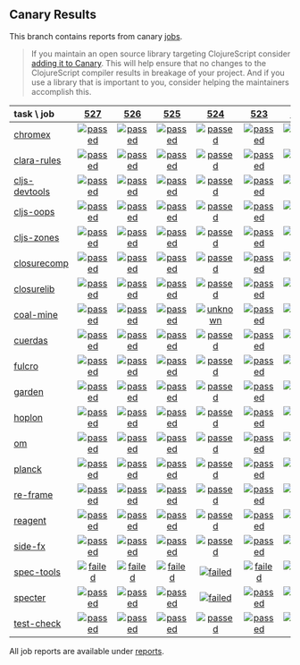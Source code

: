 ## Canary Results

This branch contains reports from canary [jobs](https://github.com/cljs-oss/canary/tree/jobs).

> If you maintain an open source library targeting ClojureScript consider [adding it to Canary](https://github.com/cljs-oss/canary/tree/master#how-to-participate). This will help ensure that no changes to the ClojureScript compiler results in breakage of your project. And if you use a library that is important to you, consider helping the maintainers accomplish this.

[//]: # (begin_overview_table)

| task \ job | <a href="reports/2018/08/20/job-000527-1.10.394-81a1ea1" title="job #527 finished on 2018-08-20">527</a> | <a href="reports/2018/08/19/job-000526-1.10.395-7d2287a" title="job #526 finished on 2018-08-19">526</a> | <a href="reports/2018/08/19/job-000525-1.10.394-81a1ea1" title="job #525 finished on 2018-08-19">525</a> | <a href="reports/2018/08/18/job-000524-1.10.394-81a1ea1" title="job #524 finished on 2018-08-18">524</a> | <a href="reports/2018/08/17/job-000523-1.10.394-81a1ea1" title="job #523 finished on 2018-08-17">523</a> | <a href="reports/2018/08/15/job-000521-1.10.393-dab61a6" title="job #521 finished on 2018-08-15">521</a> | <a href="reports/2018/08/14/job-000520-1.10.393-dab61a6" title="job #520 finished on 2018-08-14">520</a> | <a href="reports/2018/08/13/job-000519-1.10.393-dab61a6" title="job #519 finished on 2018-08-13">519</a> | <a href="reports/2018/08/12/job-000517-1.10.393-dab61a6" title="job #517 finished on 2018-08-12">517</a> | <a href="reports/2018/08/10/job-000515-1.10.392-f13c08c" title="job #515 finished on 2018-08-10">515</a> |
| :--- | :---: | :---: | :---: | :---: | :---: | :---: | :---: | :---: | :---: | :---: |
| [chromex](https://github.com/binaryage/chromex) | <a href="reports/2018/08/20/job-000527-1.10.394-81a1ea1#-chromex"><img title="passed" src="http://box.binaryage.com/s-passed.svg"><a> | <a href="reports/2018/08/19/job-000526-1.10.395-7d2287a#-chromex"><img title="passed" src="http://box.binaryage.com/s-passed.svg"><a> | <a href="reports/2018/08/19/job-000525-1.10.394-81a1ea1#-chromex"><img title="passed" src="http://box.binaryage.com/s-passed.svg"><a> | <a href="reports/2018/08/18/job-000524-1.10.394-81a1ea1#-chromex"><img title="passed" src="http://box.binaryage.com/s-passed.svg"><a> | <a href="reports/2018/08/17/job-000523-1.10.394-81a1ea1#-chromex"><img title="passed" src="http://box.binaryage.com/s-passed.svg"><a> | <a href="reports/2018/08/15/job-000521-1.10.393-dab61a6#-chromex"><img title="passed" src="http://box.binaryage.com/s-passed.svg"><a> | <a href="reports/2018/08/14/job-000520-1.10.393-dab61a6#-chromex"><img title="passed" src="http://box.binaryage.com/s-passed.svg"><a> | <a href="reports/2018/08/13/job-000519-1.10.393-dab61a6#-chromex"><img title="passed" src="http://box.binaryage.com/s-passed.svg"><a> | <a href="reports/2018/08/12/job-000517-1.10.393-dab61a6#-chromex"><img title="failed" src="http://box.binaryage.com/s-failed.svg"><a> | <a href="reports/2018/08/10/job-000515-1.10.392-f13c08c#-chromex"><img title="passed" src="http://box.binaryage.com/s-passed.svg"><a> |
| [clara-rules](https://github.com/cerner/clara-rules) | <a href="reports/2018/08/20/job-000527-1.10.394-81a1ea1#-clara-rules"><img title="passed" src="http://box.binaryage.com/s-passed.svg"><a> | <a href="reports/2018/08/19/job-000526-1.10.395-7d2287a#-clara-rules"><img title="passed" src="http://box.binaryage.com/s-passed.svg"><a> | <a href="reports/2018/08/19/job-000525-1.10.394-81a1ea1#-clara-rules"><img title="passed" src="http://box.binaryage.com/s-passed.svg"><a> | <a href="reports/2018/08/18/job-000524-1.10.394-81a1ea1#-clara-rules"><img title="passed" src="http://box.binaryage.com/s-passed.svg"><a> | <a href="reports/2018/08/17/job-000523-1.10.394-81a1ea1#-clara-rules"><img title="passed" src="http://box.binaryage.com/s-passed.svg"><a> | <a href="reports/2018/08/15/job-000521-1.10.393-dab61a6#-clara-rules"><img title="passed" src="http://box.binaryage.com/s-passed.svg"><a> | <a href="reports/2018/08/14/job-000520-1.10.393-dab61a6#-clara-rules"><img title="passed" src="http://box.binaryage.com/s-passed.svg"><a> | <a href="reports/2018/08/13/job-000519-1.10.393-dab61a6#-clara-rules"><img title="failed" src="http://box.binaryage.com/s-failed.svg"><a> | <a href="reports/2018/08/12/job-000517-1.10.393-dab61a6#-clara-rules"><img title="failed" src="http://box.binaryage.com/s-failed.svg"><a> | <a href="reports/2018/08/10/job-000515-1.10.392-f13c08c#-clara-rules"><img title="passed" src="http://box.binaryage.com/s-passed.svg"><a> |
| [cljs-devtools](https://github.com/binaryage/cljs-devtools) | <a href="reports/2018/08/20/job-000527-1.10.394-81a1ea1#-cljs-devtools"><img title="passed" src="http://box.binaryage.com/s-passed.svg"><a> | <a href="reports/2018/08/19/job-000526-1.10.395-7d2287a#-cljs-devtools"><img title="passed" src="http://box.binaryage.com/s-passed.svg"><a> | <a href="reports/2018/08/19/job-000525-1.10.394-81a1ea1#-cljs-devtools"><img title="passed" src="http://box.binaryage.com/s-passed.svg"><a> | <a href="reports/2018/08/18/job-000524-1.10.394-81a1ea1#-cljs-devtools"><img title="passed" src="http://box.binaryage.com/s-passed.svg"><a> | <a href="reports/2018/08/17/job-000523-1.10.394-81a1ea1#-cljs-devtools"><img title="passed" src="http://box.binaryage.com/s-passed.svg"><a> | <a href="reports/2018/08/15/job-000521-1.10.393-dab61a6#-cljs-devtools"><img title="passed" src="http://box.binaryage.com/s-passed.svg"><a> | <a href="reports/2018/08/14/job-000520-1.10.393-dab61a6#-cljs-devtools"><img title="passed" src="http://box.binaryage.com/s-passed.svg"><a> | <a href="reports/2018/08/13/job-000519-1.10.393-dab61a6#-cljs-devtools"><img title="passed" src="http://box.binaryage.com/s-passed.svg"><a> | <a href="reports/2018/08/12/job-000517-1.10.393-dab61a6#-cljs-devtools"><img title="failed" src="http://box.binaryage.com/s-failed.svg"><a> | <a href="reports/2018/08/10/job-000515-1.10.392-f13c08c#-cljs-devtools"><img title="passed" src="http://box.binaryage.com/s-passed.svg"><a> |
| [cljs-oops](https://github.com/binaryage/cljs-oops) | <a href="reports/2018/08/20/job-000527-1.10.394-81a1ea1#-cljs-oops"><img title="passed" src="http://box.binaryage.com/s-passed.svg"><a> | <a href="reports/2018/08/19/job-000526-1.10.395-7d2287a#-cljs-oops"><img title="passed" src="http://box.binaryage.com/s-passed.svg"><a> | <a href="reports/2018/08/19/job-000525-1.10.394-81a1ea1#-cljs-oops"><img title="passed" src="http://box.binaryage.com/s-passed.svg"><a> | <a href="reports/2018/08/18/job-000524-1.10.394-81a1ea1#-cljs-oops"><img title="passed" src="http://box.binaryage.com/s-passed.svg"><a> | <a href="reports/2018/08/17/job-000523-1.10.394-81a1ea1#-cljs-oops"><img title="passed" src="http://box.binaryage.com/s-passed.svg"><a> | <a href="reports/2018/08/15/job-000521-1.10.393-dab61a6#-cljs-oops"><img title="passed" src="http://box.binaryage.com/s-passed.svg"><a> | <a href="reports/2018/08/14/job-000520-1.10.393-dab61a6#-cljs-oops"><img title="passed" src="http://box.binaryage.com/s-passed.svg"><a> | <a href="reports/2018/08/13/job-000519-1.10.393-dab61a6#-cljs-oops"><img title="passed" src="http://box.binaryage.com/s-passed.svg"><a> | <a href="reports/2018/08/12/job-000517-1.10.393-dab61a6#-cljs-oops"><img title="failed" src="http://box.binaryage.com/s-failed.svg"><a> | <a href="reports/2018/08/10/job-000515-1.10.392-f13c08c#-cljs-oops"><img title="failed" src="http://box.binaryage.com/s-failed.svg"><a> |
| [cljs-zones](https://github.com/binaryage/cljs-zones) | <a href="reports/2018/08/20/job-000527-1.10.394-81a1ea1#-cljs-zones"><img title="passed" src="http://box.binaryage.com/s-passed.svg"><a> | <a href="reports/2018/08/19/job-000526-1.10.395-7d2287a#-cljs-zones"><img title="passed" src="http://box.binaryage.com/s-passed.svg"><a> | <a href="reports/2018/08/19/job-000525-1.10.394-81a1ea1#-cljs-zones"><img title="passed" src="http://box.binaryage.com/s-passed.svg"><a> | <a href="reports/2018/08/18/job-000524-1.10.394-81a1ea1#-cljs-zones"><img title="passed" src="http://box.binaryage.com/s-passed.svg"><a> | <a href="reports/2018/08/17/job-000523-1.10.394-81a1ea1#-cljs-zones"><img title="passed" src="http://box.binaryage.com/s-passed.svg"><a> | <a href="reports/2018/08/15/job-000521-1.10.393-dab61a6#-cljs-zones"><img title="passed" src="http://box.binaryage.com/s-passed.svg"><a> | <a href="reports/2018/08/14/job-000520-1.10.393-dab61a6#-cljs-zones"><img title="passed" src="http://box.binaryage.com/s-passed.svg"><a> | <a href="reports/2018/08/13/job-000519-1.10.393-dab61a6#-cljs-zones"><img title="failed" src="http://box.binaryage.com/s-failed.svg"><a> | <a href="reports/2018/08/12/job-000517-1.10.393-dab61a6#-cljs-zones"><img title="failed" src="http://box.binaryage.com/s-failed.svg"><a> | <a href="reports/2018/08/10/job-000515-1.10.392-f13c08c#-cljs-zones"><img title="passed" src="http://box.binaryage.com/s-passed.svg"><a> |
| [closurecomp](https://github.com/mfikes/closurecomp) | <a href="reports/2018/08/20/job-000527-1.10.394-81a1ea1#-closurecomp"><img title="passed" src="http://box.binaryage.com/s-passed.svg"><a> | <a href="reports/2018/08/19/job-000526-1.10.395-7d2287a#-closurecomp"><img title="passed" src="http://box.binaryage.com/s-passed.svg"><a> | <a href="reports/2018/08/19/job-000525-1.10.394-81a1ea1#-closurecomp"><img title="passed" src="http://box.binaryage.com/s-passed.svg"><a> | <a href="reports/2018/08/18/job-000524-1.10.394-81a1ea1#-closurecomp"><img title="passed" src="http://box.binaryage.com/s-passed.svg"><a> | <a href="reports/2018/08/17/job-000523-1.10.394-81a1ea1#-closurecomp"><img title="passed" src="http://box.binaryage.com/s-passed.svg"><a> | <a href="reports/2018/08/15/job-000521-1.10.393-dab61a6#-closurecomp"><img title="passed" src="http://box.binaryage.com/s-passed.svg"><a> | <a href="reports/2018/08/14/job-000520-1.10.393-dab61a6#-closurecomp"><img title="passed" src="http://box.binaryage.com/s-passed.svg"><a> | <a href="reports/2018/08/13/job-000519-1.10.393-dab61a6#-closurecomp"><img title="passed" src="http://box.binaryage.com/s-passed.svg"><a> | <a href="reports/2018/08/12/job-000517-1.10.393-dab61a6#-closurecomp"><img title="passed" src="http://box.binaryage.com/s-passed.svg"><a> | <a href="reports/2018/08/10/job-000515-1.10.392-f13c08c#-closurecomp"><img title="passed" src="http://box.binaryage.com/s-passed.svg"><a> |
| [closurelib](https://github.com/mfikes/closurelib) | <a href="reports/2018/08/20/job-000527-1.10.394-81a1ea1#-closurelib"><img title="passed" src="http://box.binaryage.com/s-passed.svg"><a> | <a href="reports/2018/08/19/job-000526-1.10.395-7d2287a#-closurelib"><img title="passed" src="http://box.binaryage.com/s-passed.svg"><a> | <a href="reports/2018/08/19/job-000525-1.10.394-81a1ea1#-closurelib"><img title="passed" src="http://box.binaryage.com/s-passed.svg"><a> | <a href="reports/2018/08/18/job-000524-1.10.394-81a1ea1#-closurelib"><img title="passed" src="http://box.binaryage.com/s-passed.svg"><a> | <a href="reports/2018/08/17/job-000523-1.10.394-81a1ea1#-closurelib"><img title="passed" src="http://box.binaryage.com/s-passed.svg"><a> | <a href="reports/2018/08/15/job-000521-1.10.393-dab61a6#-closurelib"><img title="passed" src="http://box.binaryage.com/s-passed.svg"><a> | <a href="reports/2018/08/14/job-000520-1.10.393-dab61a6#-closurelib"><img title="passed" src="http://box.binaryage.com/s-passed.svg"><a> | <a href="reports/2018/08/13/job-000519-1.10.393-dab61a6#-closurelib"><img title="passed" src="http://box.binaryage.com/s-passed.svg"><a> | <a href="reports/2018/08/12/job-000517-1.10.393-dab61a6#-closurelib"><img title="passed" src="http://box.binaryage.com/s-passed.svg"><a> | <a href="reports/2018/08/10/job-000515-1.10.392-f13c08c#-closurelib"><img title="passed" src="http://box.binaryage.com/s-passed.svg"><a> |
| [coal-mine](https://github.com/mfikes/coal-mine) | <a href="reports/2018/08/20/job-000527-1.10.394-81a1ea1#-coal-mine"><img title="passed" src="http://box.binaryage.com/s-passed.svg"><a> | <a href="reports/2018/08/19/job-000526-1.10.395-7d2287a#-coal-mine"><img title="passed" src="http://box.binaryage.com/s-passed.svg"><a> | <a href="reports/2018/08/19/job-000525-1.10.394-81a1ea1#-coal-mine"><img title="passed" src="http://box.binaryage.com/s-passed.svg"><a> | <a href="reports/2018/08/18/job-000524-1.10.394-81a1ea1#-coal-mine"><img title="unknown" src="http://box.binaryage.com/s-unknown.svg"><a> | <a href="reports/2018/08/17/job-000523-1.10.394-81a1ea1#-coal-mine"><img title="passed" src="http://box.binaryage.com/s-passed.svg"><a> | <a href="reports/2018/08/15/job-000521-1.10.393-dab61a6#-coal-mine"><img title="passed" src="http://box.binaryage.com/s-passed.svg"><a> | <a href="reports/2018/08/14/job-000520-1.10.393-dab61a6#-coal-mine"><img title="passed" src="http://box.binaryage.com/s-passed.svg"><a> | <a href="reports/2018/08/13/job-000519-1.10.393-dab61a6#-coal-mine"><img title="unknown" src="http://box.binaryage.com/s-unknown.svg"><a> | <a href="reports/2018/08/12/job-000517-1.10.393-dab61a6#-coal-mine"><img title="failed" src="http://box.binaryage.com/s-failed.svg"><a> | <a href="reports/2018/08/10/job-000515-1.10.392-f13c08c#-coal-mine"><img title="passed" src="http://box.binaryage.com/s-passed.svg"><a> |
| [cuerdas](https://github.com/funcool/cuerdas) | <a href="reports/2018/08/20/job-000527-1.10.394-81a1ea1#-cuerdas"><img title="passed" src="http://box.binaryage.com/s-passed.svg"><a> | <a href="reports/2018/08/19/job-000526-1.10.395-7d2287a#-cuerdas"><img title="passed" src="http://box.binaryage.com/s-passed.svg"><a> | <a href="reports/2018/08/19/job-000525-1.10.394-81a1ea1#-cuerdas"><img title="passed" src="http://box.binaryage.com/s-passed.svg"><a> | <a href="reports/2018/08/18/job-000524-1.10.394-81a1ea1#-cuerdas"><img title="passed" src="http://box.binaryage.com/s-passed.svg"><a> | <a href="reports/2018/08/17/job-000523-1.10.394-81a1ea1#-cuerdas"><img title="passed" src="http://box.binaryage.com/s-passed.svg"><a> | <a href="reports/2018/08/15/job-000521-1.10.393-dab61a6#-cuerdas"><img title="passed" src="http://box.binaryage.com/s-passed.svg"><a> | <a href="reports/2018/08/14/job-000520-1.10.393-dab61a6#-cuerdas"><img title="passed" src="http://box.binaryage.com/s-passed.svg"><a> | <a href="reports/2018/08/13/job-000519-1.10.393-dab61a6#-cuerdas"><img title="passed" src="http://box.binaryage.com/s-passed.svg"><a> | <a href="reports/2018/08/12/job-000517-1.10.393-dab61a6#-cuerdas"><img title="passed" src="http://box.binaryage.com/s-passed.svg"><a> | <a href="reports/2018/08/10/job-000515-1.10.392-f13c08c#-cuerdas"><img title="passed" src="http://box.binaryage.com/s-passed.svg"><a> |
| [fulcro](https://github.com/fulcrologic/fulcro) | <a href="reports/2018/08/20/job-000527-1.10.394-81a1ea1#-fulcro"><img title="passed" src="http://box.binaryage.com/s-passed.svg"><a> | <a href="reports/2018/08/19/job-000526-1.10.395-7d2287a#-fulcro"><img title="passed" src="http://box.binaryage.com/s-passed.svg"><a> | <a href="reports/2018/08/19/job-000525-1.10.394-81a1ea1#-fulcro"><img title="passed" src="http://box.binaryage.com/s-passed.svg"><a> | <a href="reports/2018/08/18/job-000524-1.10.394-81a1ea1#-fulcro"><img title="passed" src="http://box.binaryage.com/s-passed.svg"><a> | <a href="reports/2018/08/17/job-000523-1.10.394-81a1ea1#-fulcro"><img title="passed" src="http://box.binaryage.com/s-passed.svg"><a> | <a href="reports/2018/08/15/job-000521-1.10.393-dab61a6#-fulcro"><img title="passed" src="http://box.binaryage.com/s-passed.svg"><a> | <a href="reports/2018/08/14/job-000520-1.10.393-dab61a6#-fulcro"><img title="passed" src="http://box.binaryage.com/s-passed.svg"><a> | <a href="reports/2018/08/13/job-000519-1.10.393-dab61a6#-fulcro"><img title="passed" src="http://box.binaryage.com/s-passed.svg"><a> | <a href="reports/2018/08/12/job-000517-1.10.393-dab61a6#-fulcro"><img title="passed" src="http://box.binaryage.com/s-passed.svg"><a> | <a href="reports/2018/08/10/job-000515-1.10.392-f13c08c#-fulcro"><img title="passed" src="http://box.binaryage.com/s-passed.svg"><a> |
| [garden](https://github.com/noprompt/garden) | <a href="reports/2018/08/20/job-000527-1.10.394-81a1ea1#-garden"><img title="passed" src="http://box.binaryage.com/s-passed.svg"><a> | <a href="reports/2018/08/19/job-000526-1.10.395-7d2287a#-garden"><img title="passed" src="http://box.binaryage.com/s-passed.svg"><a> | <a href="reports/2018/08/19/job-000525-1.10.394-81a1ea1#-garden"><img title="passed" src="http://box.binaryage.com/s-passed.svg"><a> | <a href="reports/2018/08/18/job-000524-1.10.394-81a1ea1#-garden"><img title="passed" src="http://box.binaryage.com/s-passed.svg"><a> | <a href="reports/2018/08/17/job-000523-1.10.394-81a1ea1#-garden"><img title="passed" src="http://box.binaryage.com/s-passed.svg"><a> | <a href="reports/2018/08/15/job-000521-1.10.393-dab61a6#-garden"><img title="passed" src="http://box.binaryage.com/s-passed.svg"><a> | <a href="reports/2018/08/14/job-000520-1.10.393-dab61a6#-garden"><img title="passed" src="http://box.binaryage.com/s-passed.svg"><a> | <a href="reports/2018/08/13/job-000519-1.10.393-dab61a6#-garden"><img title="passed" src="http://box.binaryage.com/s-passed.svg"><a> | <a href="reports/2018/08/12/job-000517-1.10.393-dab61a6#-garden"><img title="passed" src="http://box.binaryage.com/s-passed.svg"><a> | <a href="reports/2018/08/10/job-000515-1.10.392-f13c08c#-garden"><img title="passed" src="http://box.binaryage.com/s-passed.svg"><a> |
| [hoplon](https://github.com/hoplon/hoplon) | <a href="reports/2018/08/20/job-000527-1.10.394-81a1ea1#-hoplon"><img title="passed" src="http://box.binaryage.com/s-passed.svg"><a> | <a href="reports/2018/08/19/job-000526-1.10.395-7d2287a#-hoplon"><img title="passed" src="http://box.binaryage.com/s-passed.svg"><a> | <a href="reports/2018/08/19/job-000525-1.10.394-81a1ea1#-hoplon"><img title="passed" src="http://box.binaryage.com/s-passed.svg"><a> | <a href="reports/2018/08/18/job-000524-1.10.394-81a1ea1#-hoplon"><img title="passed" src="http://box.binaryage.com/s-passed.svg"><a> | <a href="reports/2018/08/17/job-000523-1.10.394-81a1ea1#-hoplon"><img title="passed" src="http://box.binaryage.com/s-passed.svg"><a> | <a href="reports/2018/08/15/job-000521-1.10.393-dab61a6#-hoplon"><img title="passed" src="http://box.binaryage.com/s-passed.svg"><a> | <a href="reports/2018/08/14/job-000520-1.10.393-dab61a6#-hoplon"><img title="passed" src="http://box.binaryage.com/s-passed.svg"><a> | <a href="reports/2018/08/13/job-000519-1.10.393-dab61a6#-hoplon"><img title="passed" src="http://box.binaryage.com/s-passed.svg"><a> | <a href="reports/2018/08/12/job-000517-1.10.393-dab61a6#-hoplon"><img title="passed" src="http://box.binaryage.com/s-passed.svg"><a> | <a href="reports/2018/08/10/job-000515-1.10.392-f13c08c#-hoplon"><img title="passed" src="http://box.binaryage.com/s-passed.svg"><a> |
| [om](https://github.com/omcljs/om) | <a href="reports/2018/08/20/job-000527-1.10.394-81a1ea1#-om"><img title="passed" src="http://box.binaryage.com/s-passed.svg"><a> | <a href="reports/2018/08/19/job-000526-1.10.395-7d2287a#-om"><img title="passed" src="http://box.binaryage.com/s-passed.svg"><a> | <a href="reports/2018/08/19/job-000525-1.10.394-81a1ea1#-om"><img title="passed" src="http://box.binaryage.com/s-passed.svg"><a> | <a href="reports/2018/08/18/job-000524-1.10.394-81a1ea1#-om"><img title="passed" src="http://box.binaryage.com/s-passed.svg"><a> | <a href="reports/2018/08/17/job-000523-1.10.394-81a1ea1#-om"><img title="passed" src="http://box.binaryage.com/s-passed.svg"><a> | <a href="reports/2018/08/15/job-000521-1.10.393-dab61a6#-om"><img title="passed" src="http://box.binaryage.com/s-passed.svg"><a> | <a href="reports/2018/08/14/job-000520-1.10.393-dab61a6#-om"><img title="passed" src="http://box.binaryage.com/s-passed.svg"><a> | <a href="reports/2018/08/13/job-000519-1.10.393-dab61a6#-om"><img title="passed" src="http://box.binaryage.com/s-passed.svg"><a> | <a href="reports/2018/08/12/job-000517-1.10.393-dab61a6#-om"><img title="passed" src="http://box.binaryage.com/s-passed.svg"><a> | <a href="reports/2018/08/10/job-000515-1.10.392-f13c08c#-om"><img title="passed" src="http://box.binaryage.com/s-passed.svg"><a> |
| [planck](https://github.com/planck-repl/planck) | <a href="reports/2018/08/20/job-000527-1.10.394-81a1ea1#-planck"><img title="passed" src="http://box.binaryage.com/s-passed.svg"><a> | <a href="reports/2018/08/19/job-000526-1.10.395-7d2287a#-planck"><img title="passed" src="http://box.binaryage.com/s-passed.svg"><a> | <a href="reports/2018/08/19/job-000525-1.10.394-81a1ea1#-planck"><img title="passed" src="http://box.binaryage.com/s-passed.svg"><a> | <a href="reports/2018/08/18/job-000524-1.10.394-81a1ea1#-planck"><img title="passed" src="http://box.binaryage.com/s-passed.svg"><a> | <a href="reports/2018/08/17/job-000523-1.10.394-81a1ea1#-planck"><img title="passed" src="http://box.binaryage.com/s-passed.svg"><a> | <a href="reports/2018/08/15/job-000521-1.10.393-dab61a6#-planck"><img title="passed" src="http://box.binaryage.com/s-passed.svg"><a> | <a href="reports/2018/08/14/job-000520-1.10.393-dab61a6#-planck"><img title="passed" src="http://box.binaryage.com/s-passed.svg"><a> | <a href="reports/2018/08/13/job-000519-1.10.393-dab61a6#-planck"><img title="failed" src="http://box.binaryage.com/s-failed.svg"><a> | <a href="reports/2018/08/12/job-000517-1.10.393-dab61a6#-planck"><img title="failed" src="http://box.binaryage.com/s-failed.svg"><a> | <a href="reports/2018/08/10/job-000515-1.10.392-f13c08c#-planck"><img title="passed" src="http://box.binaryage.com/s-passed.svg"><a> |
| [re-frame](https://github.com/Day8/re-frame) | <a href="reports/2018/08/20/job-000527-1.10.394-81a1ea1#-re-frame"><img title="passed" src="http://box.binaryage.com/s-passed.svg"><a> | <a href="reports/2018/08/19/job-000526-1.10.395-7d2287a#-re-frame"><img title="passed" src="http://box.binaryage.com/s-passed.svg"><a> | <a href="reports/2018/08/19/job-000525-1.10.394-81a1ea1#-re-frame"><img title="passed" src="http://box.binaryage.com/s-passed.svg"><a> | <a href="reports/2018/08/18/job-000524-1.10.394-81a1ea1#-re-frame"><img title="passed" src="http://box.binaryage.com/s-passed.svg"><a> | <a href="reports/2018/08/17/job-000523-1.10.394-81a1ea1#-re-frame"><img title="passed" src="http://box.binaryage.com/s-passed.svg"><a> | <a href="reports/2018/08/15/job-000521-1.10.393-dab61a6#-re-frame"><img title="passed" src="http://box.binaryage.com/s-passed.svg"><a> | <a href="reports/2018/08/14/job-000520-1.10.393-dab61a6#-re-frame"><img title="passed" src="http://box.binaryage.com/s-passed.svg"><a> | <a href="reports/2018/08/13/job-000519-1.10.393-dab61a6#-re-frame"><img title="passed" src="http://box.binaryage.com/s-passed.svg"><a> | <a href="reports/2018/08/12/job-000517-1.10.393-dab61a6#-re-frame"><img title="passed" src="http://box.binaryage.com/s-passed.svg"><a> | <a href="reports/2018/08/10/job-000515-1.10.392-f13c08c#-re-frame"><img title="passed" src="http://box.binaryage.com/s-passed.svg"><a> |
| [reagent](https://github.com/reagent-project/reagent) | <a href="reports/2018/08/20/job-000527-1.10.394-81a1ea1#-reagent"><img title="passed" src="http://box.binaryage.com/s-passed.svg"><a> | <a href="reports/2018/08/19/job-000526-1.10.395-7d2287a#-reagent"><img title="passed" src="http://box.binaryage.com/s-passed.svg"><a> | <a href="reports/2018/08/19/job-000525-1.10.394-81a1ea1#-reagent"><img title="passed" src="http://box.binaryage.com/s-passed.svg"><a> | <a href="reports/2018/08/18/job-000524-1.10.394-81a1ea1#-reagent"><img title="passed" src="http://box.binaryage.com/s-passed.svg"><a> | <a href="reports/2018/08/17/job-000523-1.10.394-81a1ea1#-reagent"><img title="passed" src="http://box.binaryage.com/s-passed.svg"><a> | <a href="reports/2018/08/15/job-000521-1.10.393-dab61a6#-reagent"><img title="passed" src="http://box.binaryage.com/s-passed.svg"><a> | <a href="reports/2018/08/14/job-000520-1.10.393-dab61a6#-reagent"><img title="passed" src="http://box.binaryage.com/s-passed.svg"><a> | <a href="reports/2018/08/13/job-000519-1.10.393-dab61a6#-reagent"><img title="passed" src="http://box.binaryage.com/s-passed.svg"><a> | <a href="reports/2018/08/12/job-000517-1.10.393-dab61a6#-reagent"><img title="failed" src="http://box.binaryage.com/s-failed.svg"><a> | <a href="reports/2018/08/10/job-000515-1.10.392-f13c08c#-reagent"><img title="passed" src="http://box.binaryage.com/s-passed.svg"><a> |
| [side-fx](https://github.com/cljsrn/side-fx) | <a href="reports/2018/08/20/job-000527-1.10.394-81a1ea1#-side-fx"><img title="passed" src="http://box.binaryage.com/s-passed.svg"><a> | <a href="reports/2018/08/19/job-000526-1.10.395-7d2287a#-side-fx"><img title="passed" src="http://box.binaryage.com/s-passed.svg"><a> | <a href="reports/2018/08/19/job-000525-1.10.394-81a1ea1#-side-fx"><img title="passed" src="http://box.binaryage.com/s-passed.svg"><a> | <a href="reports/2018/08/18/job-000524-1.10.394-81a1ea1#-side-fx"><img title="passed" src="http://box.binaryage.com/s-passed.svg"><a> | <a href="reports/2018/08/17/job-000523-1.10.394-81a1ea1#-side-fx"><img title="passed" src="http://box.binaryage.com/s-passed.svg"><a> | <a href="reports/2018/08/15/job-000521-1.10.393-dab61a6#-side-fx"><img title="passed" src="http://box.binaryage.com/s-passed.svg"><a> | <a href="reports/2018/08/14/job-000520-1.10.393-dab61a6#-side-fx"><img title="passed" src="http://box.binaryage.com/s-passed.svg"><a> | <a href="reports/2018/08/13/job-000519-1.10.393-dab61a6#-side-fx"><img title="passed" src="http://box.binaryage.com/s-passed.svg"><a> | <a href="reports/2018/08/12/job-000517-1.10.393-dab61a6#-side-fx"><img title="passed" src="http://box.binaryage.com/s-passed.svg"><a> | <a href="reports/2018/08/10/job-000515-1.10.392-f13c08c#-side-fx"><img title="passed" src="http://box.binaryage.com/s-passed.svg"><a> |
| [spec-tools](https://github.com/metosin/spec-tools) | <a href="reports/2018/08/20/job-000527-1.10.394-81a1ea1#-spec-tools"><img title="failed" src="http://box.binaryage.com/s-failed.svg"><a> | <a href="reports/2018/08/19/job-000526-1.10.395-7d2287a#-spec-tools"><img title="failed" src="http://box.binaryage.com/s-failed.svg"><a> | <a href="reports/2018/08/19/job-000525-1.10.394-81a1ea1#-spec-tools"><img title="failed" src="http://box.binaryage.com/s-failed.svg"><a> | <a href="reports/2018/08/18/job-000524-1.10.394-81a1ea1#-spec-tools"><img title="failed" src="http://box.binaryage.com/s-failed.svg"><a> | <a href="reports/2018/08/17/job-000523-1.10.394-81a1ea1#-spec-tools"><img title="failed" src="http://box.binaryage.com/s-failed.svg"><a> | <a href="reports/2018/08/15/job-000521-1.10.393-dab61a6#-spec-tools"><img title="failed" src="http://box.binaryage.com/s-failed.svg"><a> | <a href="reports/2018/08/14/job-000520-1.10.393-dab61a6#-spec-tools"><img title="failed" src="http://box.binaryage.com/s-failed.svg"><a> | <a href="reports/2018/08/13/job-000519-1.10.393-dab61a6#-spec-tools"><img title="failed" src="http://box.binaryage.com/s-failed.svg"><a> | <a href="reports/2018/08/12/job-000517-1.10.393-dab61a6#-spec-tools"><img title="failed" src="http://box.binaryage.com/s-failed.svg"><a> | <a href="reports/2018/08/10/job-000515-1.10.392-f13c08c#-spec-tools"><img title="failed" src="http://box.binaryage.com/s-failed.svg"><a> |
| [specter](https://github.com/nathanmarz/specter) | <a href="reports/2018/08/20/job-000527-1.10.394-81a1ea1#-specter"><img title="passed" src="http://box.binaryage.com/s-passed.svg"><a> | <a href="reports/2018/08/19/job-000526-1.10.395-7d2287a#-specter"><img title="passed" src="http://box.binaryage.com/s-passed.svg"><a> | <a href="reports/2018/08/19/job-000525-1.10.394-81a1ea1#-specter"><img title="passed" src="http://box.binaryage.com/s-passed.svg"><a> | <a href="reports/2018/08/18/job-000524-1.10.394-81a1ea1#-specter"><img title="failed" src="http://box.binaryage.com/s-failed.svg"><a> | <a href="reports/2018/08/17/job-000523-1.10.394-81a1ea1#-specter"><img title="passed" src="http://box.binaryage.com/s-passed.svg"><a> | <a href="reports/2018/08/15/job-000521-1.10.393-dab61a6#-specter"><img title="passed" src="http://box.binaryage.com/s-passed.svg"><a> | <a href="reports/2018/08/14/job-000520-1.10.393-dab61a6#-specter"><img title="passed" src="http://box.binaryage.com/s-passed.svg"><a> | <a href="reports/2018/08/13/job-000519-1.10.393-dab61a6#-specter"><img title="passed" src="http://box.binaryage.com/s-passed.svg"><a> | <a href="reports/2018/08/12/job-000517-1.10.393-dab61a6#-specter"><img title="passed" src="http://box.binaryage.com/s-passed.svg"><a> | <a href="reports/2018/08/10/job-000515-1.10.392-f13c08c#-specter"><img title="passed" src="http://box.binaryage.com/s-passed.svg"><a> |
| [test-check](https://github.com/clojure/test.check) | <a href="reports/2018/08/20/job-000527-1.10.394-81a1ea1#-test-check"><img title="passed" src="http://box.binaryage.com/s-passed.svg"><a> | <a href="reports/2018/08/19/job-000526-1.10.395-7d2287a#-test-check"><img title="passed" src="http://box.binaryage.com/s-passed.svg"><a> | <a href="reports/2018/08/19/job-000525-1.10.394-81a1ea1#-test-check"><img title="passed" src="http://box.binaryage.com/s-passed.svg"><a> | <a href="reports/2018/08/18/job-000524-1.10.394-81a1ea1#-test-check"><img title="passed" src="http://box.binaryage.com/s-passed.svg"><a> | <a href="reports/2018/08/17/job-000523-1.10.394-81a1ea1#-test-check"><img title="passed" src="http://box.binaryage.com/s-passed.svg"><a> | <a href="reports/2018/08/15/job-000521-1.10.393-dab61a6#-test-check"><img title="passed" src="http://box.binaryage.com/s-passed.svg"><a> | <a href="reports/2018/08/14/job-000520-1.10.393-dab61a6#-test-check"><img title="passed" src="http://box.binaryage.com/s-passed.svg"><a> | <a href="reports/2018/08/13/job-000519-1.10.393-dab61a6#-test-check"><img title="passed" src="http://box.binaryage.com/s-passed.svg"><a> | <a href="reports/2018/08/12/job-000517-1.10.393-dab61a6#-test-check"><img title="passed" src="http://box.binaryage.com/s-passed.svg"><a> | <a href="reports/2018/08/10/job-000515-1.10.392-f13c08c#-test-check"><img title="passed" src="http://box.binaryage.com/s-passed.svg"><a> |

[//]: # (end_overview_table)

All job reports are available under [reports](reports).
